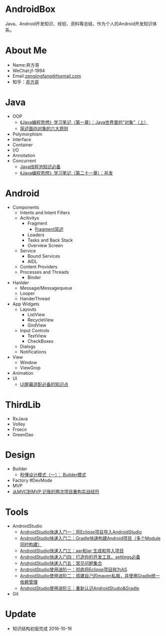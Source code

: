 # AndroidBox
Java、Android开发知识、经验、资料等总结，作为个人的Android开发知识体系。   
# About Me
+ Name:井方哥
+ WeChat:jf-1994
+ Email:zengjingfang@foxmail.com
+ 知乎：[井方哥](https://www.zhihu.com/people/zeng-jing-fang)

# Java
+ OOP
	 + [《Java编程思想》学习笔记（第一章）：Java世界里的“对象”（上）](https://github.com/zengjingfang/AndroidBox/blob/master/Java/OOP/%E3%80%8AJava%E7%BC%96%E7%A8%8B%E6%80%9D%E6%83%B3%E3%80%8B%E5%AD%A6%E4%B9%A0%E7%AC%94%E8%AE%B0%EF%BC%88%E7%AC%AC%E4%B8%80%E7%AB%A0%EF%BC%89%EF%BC%9AJava%E4%B8%96%E7%95%8C%E9%87%8C%E7%9A%84%E2%80%9C%E5%AF%B9%E8%B1%A1%E2%80%9D%EF%BC%88%E4%B8%8A%EF%BC%89.md)
	+ [简述面向对象的六大原则](https://github.com/zengjingfang/AndroidBox/blob/master/Java/OOP/%E7%AE%80%E8%BF%B0%E9%9D%A2%E5%90%91%E5%AF%B9%E8%B1%A1%E7%9A%84%E5%85%AD%E5%A4%A7%E5%8E%9F%E5%88%99.md)
+ Polymorphism		
+ Interface
+ Container
+ I/O
+ Annotation
+ Concurrent
	+ [Java线程池知识必备](https://github.com/zengjingfang/AndroidBox/blob/master/Java/Concurrent/Java%E7%BA%BF%E7%A8%8B%E6%B1%A0%E7%9F%A5%E8%AF%86%E5%BF%85%E5%A4%87.md)
	+ [《Java编程思想》学习笔记（第二十一章）：并发](https://github.com/zengjingfang/AndroidBox/blob/master/Java/Concurrent/%E3%80%8AJava%E7%BC%96%E7%A8%8B%E6%80%9D%E6%83%B3%E3%80%8B%E5%AD%A6%E4%B9%A0%E7%AC%94%E8%AE%B0%EF%BC%88%E7%AC%AC%E4%BA%8C%E5%8D%81%E4%B8%80%E7%AB%A0%EF%BC%89%EF%BC%9A%E5%B9%B6%E5%8F%91.md)
# Android
+ Components
	+ Intents and Intent Filters
	+ Acitivitys
		+ Fragment
			+ [Fragment简述](https://github.com/zengjingfang/AndroidBox/blob/master/Android/Components/Acitivitys/Fragment%E4%BD%BF%E7%94%A8%E8%AF%A6%E8%A7%A3.md)
		+ Loaders
		+ Tasks and Back Stack
		+ Overview Screen
	+ Service
		+ Bound Services
		+ AIDL
	+ Content Providers
	+ Processes and Threads
		+ Binder
+ Hanlder
	+ Message/Messagequeue
	+ Looper
	+ HanderThread
+ App Widgets
	+ Layouts
		+ ListView
		+ RecycleView
		+ GirdView
	+ Input Controls
		+ TextView
		+ CheckBoxes
	+ Dialogs
	+ Notifications
+ View
	+ Window
	+ ViewGrop
+ Animation
+ UI
	+ [UI屏幕适配必备的知识点](https://github.com/zengjingfang/AndroidBox/blob/master/Android/UI/UI%E5%B1%8F%E5%B9%95%E9%80%82%E9%85%8D%E5%BF%85%E5%A4%87%E7%9A%84%E7%9F%A5%E8%AF%86%E7%82%B9.md)
# ThirdLib
+ RxJava 
+ Volley
+ Frseco
+ GreenDao
# Design
+ Builder
	+ [秒懂设计模式（一）： Builder模式](https://github.com/zengjingfang/AndroidBox/blob/master/Design/%E7%A7%92%E6%87%82%E8%AE%BE%E8%AE%A1%E6%A8%A1%E5%BC%8F%EF%BC%88%E4%B8%80%EF%BC%89%EF%BC%9A%20Builder%E6%A8%A1%E5%BC%8F.md)
+ Factory
#DevMode
+ MVP
 + [从MVC到MVP,记我的两次项目重构实战经历](https://github.com/zengjingfang/AndroidBox/blob/master/DevMode/%E4%BB%8EMVC%E5%88%B0MVP%2C%E8%AE%B0%E4%B8%80%E6%AC%A1%E4%BB%A3%E7%A0%81%E9%87%8D%E6%9E%84.md)
# Tools
+ AndroidStudio
	+ [AndroidStudio快速入门一：将Eclipse项目导入AndroidStudio]()
	+ [AndroidStudio快速入门二：Gradle快速构建Android项目（多个Module同时构建）]()
	+ [AndroidStudio快速入门三：aar和jar 生成和导入项目]()
	+ [AndroidStudio快速入门四：打造你的开发工具，settings必备]()
	+ [AndroidStudio快速入门五：常见问题集合]()
	+ [AndroidStudio使用进阶一：彻底将Eclipse项目转为AS]()
	+ [AndroidStudio使用进阶二：搭建自己的maven私服，并使用Gradle统一依赖管理]()
	+ [AndroidStudio使用进阶三：重新认识AndroidStudio&Gradle]()
+ Git

# Update
+ 知识结构初版完成 2016-10-16



